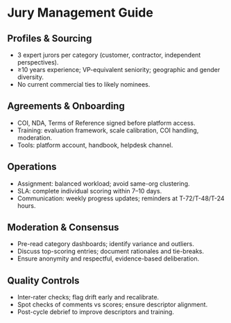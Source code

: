 # Jury Management Guide

## Profiles & Sourcing
- 3 expert jurors per category (customer, contractor, independent perspectives).
- ≥10 years experience; VP-equivalent seniority; geographic and gender diversity.
- No current commercial ties to likely nominees.

## Agreements & Onboarding
- COI, NDA, Terms of Reference signed before platform access.
- Training: evaluation framework, scale calibration, COI handling, moderation.
- Tools: platform account, handbook, helpdesk channel.

## Operations
- Assignment: balanced workload; avoid same-org clustering.
- SLA: complete individual scoring within 7–10 days.
- Communication: weekly progress updates; reminders at T-72/T-48/T-24 hours.

## Moderation & Consensus
- Pre-read category dashboards; identify variance and outliers.
- Discuss top-scoring entries; document rationales and tie-breaks.
- Ensure anonymity and respectful, evidence-based deliberation.

## Quality Controls
- Inter-rater checks; flag drift early and recalibrate.
- Spot checks of comments vs scores; ensure descriptor alignment.
- Post-cycle debrief to improve descriptors and training.

